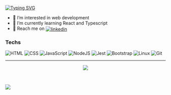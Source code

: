 [![Typing SVG](https://readme-typing-svg.herokuapp.com?font=Fira+Code&size=34&pause=1000&background=FFFFFF00&vCenter=true&width=600&height=60&lines=Hey+%F0%9F%91%8B+Welcome+to+my+profile;I+am+Maires+%F0%9F%91%A8%F0%9F%8F%BD%E2%80%8D%F0%9F%92%BB)](https://git.io/typing-svg)



- 👀 I’m interested in web development
- 🌱 I’m currently learning React and Typescript
- 🔗 Reach me on <a href="https://www.linkedin.com/in/maires-r-de-souza-104608272/" target="_blank"><img align="center" src="https://img.shields.io/badge/-mairess-05122A?style=flat&logo=linkedin" alt="linkedin"/></a>


### Techs
![HTML](https://img.shields.io/badge/HTML-E34F26?&logo=html5&logoColor=white)
![CSS](https://img.shields.io/badge/CSS-1572B6?&logo=css3&logoColor=white&color=blue)
![JavaScript](https://img.shields.io/badge/JavaScript-F7DF1E?&logo=javascript&logoColor=black)
![NodeJS](https://img.shields.io/badge/node.js-blue?&logo=node.js&logoColor=white&color=509941)
![Jest](	https://img.shields.io/badge/Jest-323330?&logo=Jest&logoColor=white)
![Bootstrap](https://img.shields.io/badge/Bootstrap-563D7C?&logo=bootstrap&logoColor=white)
![Linux](https://img.shields.io/badge/Linux-E34F26?&logo=linux&logoColor=black)
![Git](https://img.shields.io/badge/Git-E34F26?&logo=git&logoColor=white)

---
<p align='center'>
<a href="https://github.com/anuraghazra/github-readme-stats"><img align="center" src="https://github-readme-stats.vercel.app/api/top-langs/?username=mairess&layout=compact&theme=react&hide_border=false" /></a>
 </p>
<br /> 

<!---
mairess/mairess is a ✨ special ✨ repository because its `README.md` (this file) appears on your GitHub profile.
You can click the Preview link to take a look at your changes.
--->
<p><a href="mailto:trabalho.maires@gmail.com"><img src="https://img.shields.io/badge/Email-trabalho.maires@gmail.com-white"></a></p>
